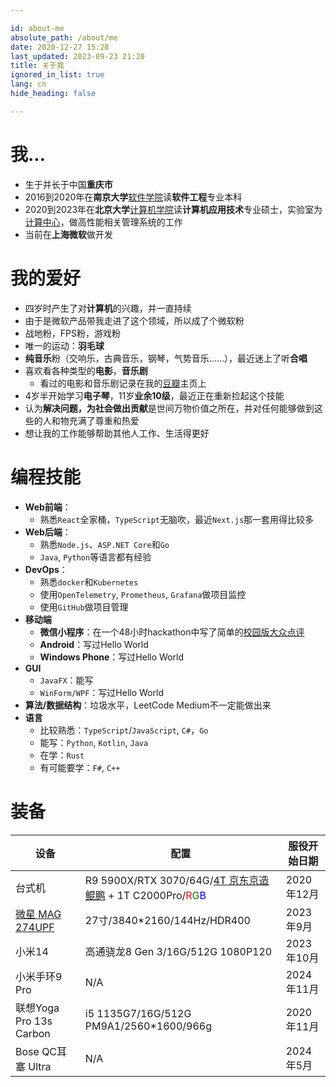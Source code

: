 ```yaml
---

id: about-me
absolute_path: /about/me
date: 2020-12-27 15:28
last_updated: 2023-09-23 21:20
title: 关于我
ignored_in_list: true
lang: cn
hide_heading: false

---
```


<style>
.r { color: red; }
.g { color: green; }
.b { color: blue; }
</style>

# 我...

- 生于并长于中国**重庆市**
- 2016到2020年在**南京大学**[软件学院](https://software.nju.edu.cn/)读**软件工程**专业本科
- 2020到2023年在**北京大学**[计算机学院](https://cs.pku.edu.cn)读**计算机应用技术**专业硕士，实验室为[计算中心](https://cc.pku.edu.cn)，做高性能相关管理系统的工作
- 当前在**上海微软**做开发

# 我的爱好

- 四岁时产生了对**计算机**的兴趣，并一直持续
- 由于是微软产品带我走进了这个领域，所以成了个微软粉
- 战地粉，FPS粉，游戏粉
- 唯一的运动：**羽毛球**
- **纯音乐**粉（交响乐，古典音乐，钢琴，气势音乐……），最近迷上了听**合唱**
- 喜欢看各种类型的**电影**，**音乐剧**
  - 看过的电影和音乐剧记录在我的[豆瓣](https://www.douban.com/people/183064260)主页上
- 4岁半开始学习**电子琴**，11岁**业余10级**，最近正在重新捡起这个技能
- 认为**解决问题，为社会做出贡献**是世间万物价值之所在，并对任何能够做到这些的人和物充满了尊重和热爱
- 想让我的工作能够帮助其他人工作、生活得更好

# 编程技能

- **Web前端**：
  - 熟悉`React`全家桶，`TypeScript`无脑吹，最近`Next.js`那一套用得比较多
- **Web后端**：
  - 熟悉`Node.js`、`ASP.NET Core`和`Go`
  - `Java`, `Python`等语言都有经验
- **DevOps**：
  - 熟悉`docker`和`Kubernetes`
  - 使用`OpenTelemetry`, `Prometheus`, `Grafana`做项目监控
  - 使用`GitHub`做项目管理
- **移动端**
  - **微信小程序**：在一个48小时hackathon中写了简单的[校园版大众点评](https://github.com/ddadaal/mycanteen-wxmp)
  - **Android**：写过Hello World
  - **Windows Phone**：写过Hello World
- **GUI**
  - `JavaFX`：能写
  - `WinForm/WPF`：写过Hello World
- **算法/数据结构**：垃圾水平，LeetCode Medium不一定能做出来
- **语言**
  - 比较熟悉：`TypeScript`/`JavaScript`, `C#`，`Go`
  - 能写：`Python`, `Kotlin`, `Java`
  - 在学：`Rust`
  - 有可能要学：`F#`, `C++`

# 装备

| 设备                                                     | 配置                                                                                                                                                                  | 服役开始日期  |
| -------------------------------------------------------- | --------------------------------------------------------------------------------------------------------------------------------------------------------------------- | ------------- |
| 台式机                                                   | R9 5900X/RTX 3070/64G/[4T 京东京造鲲鹏](https://item.jd.com/100065604047.html) + 1T C2000Pro/<span class="r">R</span><span class="g">G</span><span class="b">B</span> | 2020年12月    |
| [微星 MAG 274UPF](https://item.jd.com/100058317468.html) | 27寸/3840*2160/144Hz/HDR400                                                                                                                                           | 2023年9月     |
| 小米14                                                   | 高通骁龙8 Gen 3/16G/512G 1080P120                                                                                                                                     | 2023年10月    |
| 小米手环9 Pro                                            | N/A                                                                                                                                                                   | 2024年11月    |
| 联想Yoga Pro 13s Carbon                                  | i5 1135G7/16G/512G PM9A1/2560*1600/966g                                                                                                                               | 2020年11月    |
| Bose QC耳塞 Ultra                                        | N/A                                                                                                                                                                   | 2024年5月 |
